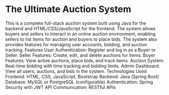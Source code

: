 # The Ultimate Auction System
This is a complete full-stack auction system built using Java for the backend and HTML/CSS/JavaScript for the frontend. The system allows buyers and sellers to interact in an online auction environment, enabling sellers to list items for auction and buyers to place bids. The system also provides features for managing user accounts, bidding, and auction tracking.
Features
User Authentication: Register and log in as a Buyer or Seller.
Seller Features: Create, edit, and delete auctions for items.
Buyer Features: View active auctions, place bids, and track items.
Auction System: Real-time bidding with time tracking and bidding limits.
Admin Dashboard: View all users, auctions, and bids in the system.
Technologies Used
Frontend: HTML, CSS, JavaScript, Bootstrap
Backend: Java (Spring Boot)
Database: MySQL or PostgreSQL (configurable)
Authentication: Spring Security with JWT
API Communication: RESTful APIs
